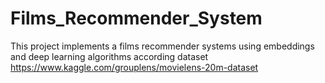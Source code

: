 # Films_Recommender_System
This project implements a films recommender systems using embeddings and deep learning algorithms
according dataset https://www.kaggle.com/grouplens/movielens-20m-dataset
